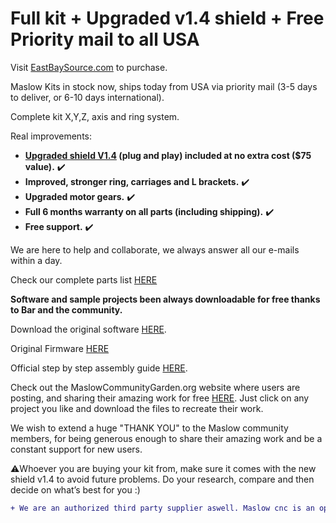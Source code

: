 # Full kit + Upgraded v1.4 shield + Free Priority mail to all USA

Visit [EastBaySource.com](https://www.eastbaysource.com/collections/all) to purchase.

Maslow Kits in stock now, ships today from USA via priority mail (3-5 days to deliver, or 6-10 days international).

Complete kit X,Y,Z, axis and ring system.

Real improvements:

- **[Upgraded shield V1.4](https://www.eastbaysource.com/blogs/product-info/product-detail) (plug and play) included at no extra cost ($75 value).** :heavy_check_mark:
- **Improved, stronger ring, carriages and L brackets.** :heavy_check_mark:
- **Upgraded motor gears.** :heavy_check_mark:
- **Full 6 months warranty on all parts (including shipping).** :heavy_check_mark:
- **Free support.** :heavy_check_mark:

We are here to help and collaborate, we always answer all our e-mails within a day.

Check our complete parts list [HERE](https://www.eastbaysource.com/blogs/news/maslow-full-kit-parts-list)

**Software and sample projects been always downloadable for free thanks to Bar and the community.**

Download the original software [HERE](https://github.com/MaslowCNC/GroundControl/releases). 

Original Firmware [HERE](https://github.com/MaslowCNC/Firmware/releases/)

Official step by step assembly guide [HERE](https://www.maslowcnc.com/assemblyguide).

Check out the MaslowCommunityGarden.org website where users are posting, and sharing their amazing work for free [HERE](http://maslowcommunitygarden.org/index.html). Just click on any project you like and download the files to recreate their work. 

We wish to extend a huge "THANK YOU" to the Maslow community members, for being generous enough to share their amazing work and be a constant support for new users. 

:warning:Whoever you are buying your kit from, make sure it comes with the new shield v1.4 to avoid future problems. 
Do your research, compare and then decide on what’s best for you :)

```diff
+ We are an authorized third party supplier aswell. Maslow cnc is an open source created by Bar Smith and funded/supported by the Maslow community, we are honored to be part of it and to be allowed to be a source for quality and improved kits.
```
